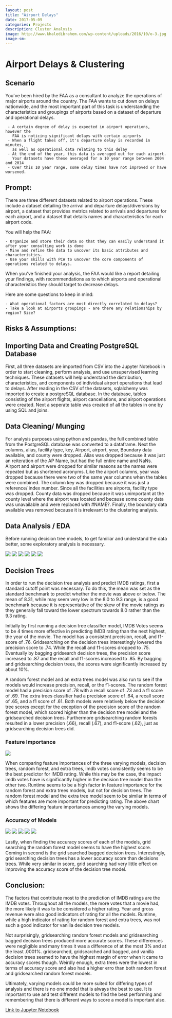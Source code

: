 ```yaml
---
layout: post
title: "Airport Delays"
date: 2017-05-09
categories: Projects
description: Cluster Analysis
image: http://www.khaledibrahem.com/wp-content/uploads/2016/10/o-3.jpg
image-sm:
---
```


# Airport Delays & Clustering

## Scenario

You've been hired by the FAA as a consultant to analyze the operations of major airports around the country. The FAA wants to cut down on delays nationwide, and the most important part of this task is understanding the characteristics and groupings of airports based on a dataset of departure and operational delays.

     - A certain degree of delay is expected in airport operations, however the 
       FAA is noticing significant delays with certain airports
     - When a flight takes off, it's departure delay is recorded in minutes, 
       as well as operational data relating to this delay
     - At the end of the year, this data is averaged out for each airport. 
       Your datasets have these averaged for a 10 year range between 2004 and 2014
     - Over this 10 year range, some delay times have not improved or have worsened.

## Prompt: 

There are three different datasets related to airport operations. These include a dataset detailing the arrival and departure delays/diversions by airport, a dataset that provides metrics related to arrivals and departures for each airport, and a dataset that details names and characteristics for each airport code.

You will help the FAA:

    - Organize and store their data so that they can easily understand it after your consulting work is done
    - Mine and refine the data to uncover its basic attributes and characteristics.
    - Use your skills with PCA to uncover the core components of operations related to delays.

When you've finished your analysis, the FAA would like a report detailing your findings, with recommendations as to which airports and operational characteristics they should target to decrease delays.

Here are some questions to keep in mind:

    - What operational factors are most directly correlated to delays?
    - Take a look at airports groupings - are there any relationships by region? Size?


## Risks & Assumptions: 


## Importing Data and Creating PostgreSQL Database

First, all three datasets are imported from CSV into the Jupyter Notebook in order to start cleaning, perform analysis, and use unsupervised learning techniques. These datasets will help understand the distribution, characteristics, and components od individual airport operations that lead to delays. After reading in the CSV of the datasets, sqlalchemy was imported to create a postgreSQL database. In the database, tables consisting of the airport flights, airport cancellations, and airport operations were created. Next a seperate table was created of all the tables in one by using SQL and joins. 

## Data Cleaning/ Munging

For analysis purposes using python and pandas, the full combined table from the PostgreSQL database was converted to a dataframe. Next the columns, alias, facility type, key, Airport, airport, year, Boundary data available, and county were dropped. Alias was dropped because it was just an reiteration of the AP Name, but had the full entire name and NaNs. Airport and airport were dropped for similar reasons as the names were repeated but as shortened acronyms. Like the airport columns, year was dropped because there were two of the same year columns when the tables were combined. The column key was dropped because it was just a reference/ index number. Since all the facilities are airports, facility type was dropped. County data was dropped because it was unimportant at the county level where the airport was located and because some county data was unavailable and were replaced with #NAME?. Finally, the boundary data available was removed because it is irrelevant to the clustering analysis.

## Data Analysis / EDA

Before running decision tree models, to get familiar and understand the data better, some exploratory analysis is necessary. 

<img src='https://github.com/AndrewJeong89/AndrewJeong89.github.io/blob/master/_posts/Images/Airport%20-%20Clustering/arrival%20vs%20departure%20cancellations.png?raw=true' >

<img src='https://github.com/AndrewJeong89/AndrewJeong89.github.io/blob/master/_posts/Images/Airport%20-%20Clustering/arrival%20can%20vs%20arrival%20div.png?raw=true' >



<img src='https://github.com/AndrewJeong89/AndrewJeong89.github.io/blob/master/_posts/Images/Airport%20-%20Clustering/dept%20can%20vs%20dept%20div.png?raw=true' >



<img src='https://github.com/AndrewJeong89/AndrewJeong89.github.io/blob/master/_posts/Images/Airport%20-%20Clustering/heatmap-%20airport.png?raw=true' >


<img src='https://github.com/AndrewJeong89/AndrewJeong89.github.io/blob/master/_posts/Images/Airport%20-%20Clustering/relationship%20matrix.png?raw=true' >

<img src='https://github.com/AndrewJeong89/AndrewJeong89.github.io/blob/master/_posts/Images/Airport%20-%20Clustering/map%20of%20locations.png?raw=true' >




## Decision Trees

In order to run the decision tree analysis and predict IMDB ratings, first a standard cutoff point was necessary. To do this, the mean was set as the standard benchmark to predict whether the movie was above or below. The mean of 8.31, while may seem very low in the 8.0 to 9.3 range, is a good benchmark because it is representative of the skew of the movie ratings as they generally fall toward the lower spectrum towards 8.0 rather than the 9.3 rating.

Initially by first running a decision tree classifier model, IMDB Votes seems to be 4 times more effective in predicting IMDB rating than the next highest, the year of the movie. The model has a consistent precision, recall, and f1-score of .76. Gridsearching on the decision trees interestingly lowered the precision score to .74. While the recall and f1-scores dropped to .75. Eventually by bagging gridsearch decision trees, the precision score increased to .87 and the recall and f1-scores increased to .85. By bagging and gridsearching decision trees, the scores were significantly increased by about 10%. 

A random forest model and an extra trees model was also run to see if the models would increase precision, recall, or the f1-scores. The random forest model had a precision score of .78 with a recall score of .73 and a f1 score of .69. The extra trees classifier had a precision score of .64, a recall score of .65, and a f1 score of .61. Both models were relatively below the decision tree scores except for the exception of the precision score of the random forest model, which scored higher than the decision tree model and the gridsearched decision trees. Furthermore gridsearching random forests resulted in a lower precision (.66), recall (.67), and f1-score (.62), just as gridsearching decision trees did.

### Feature Importance

<img src= 'https://github.com/AndrewJeong89/AndrewJeong89.github.io/blob/master/_posts/Images/Airport%20-%20Clustering/PCA%20cumulative%20variance%20exp.png?raw=true'>

When comparing feature importances of the three varying models, decision trees, random forest, and extra trees, imdb votes consistently seems to be the best predictor for IMDB rating. While this may be the case, the impact imdb votes have is significantly higher in the decision tree model than the other two. Runtime seems to be a high factor in feature importance for the random forest and extra trees models, but not for decision trees. The random forest model and the extra tree model seem to be similar in terms of which features are more important for predicting rating. The above chart shows the differing feature importances among the varying models. 

### Accuracy of Models

<img src= 'https://github.com/AndrewJeong89/AndrewJeong89.github.io/blob/master/_posts/Images/Airport%20-%20Clustering/pc1%20vs%20pc2.png?raw=true'>

<img src= 'https://github.com/AndrewJeong89/AndrewJeong89.github.io/blob/master/_posts/Images/Airport%20-%20Clustering/pc1%2C%20pc2%2C%20pc3%20outcomes.png?raw=true'>

<img src= 'https://github.com/AndrewJeong89/AndrewJeong89.github.io/blob/master/_posts/Images/Airport%20-%20Clustering/kmeans%20by%20airport.png?raw=true'>

<img src= 'https://github.com/AndrewJeong89/AndrewJeong89.github.io/blob/master/_posts/Images/Airport%20-%20Clustering/dbscan.png?raw=true'>

<img src= 'https://github.com/AndrewJeong89/AndrewJeong89.github.io/blob/master/_posts/Images/Airport%20-%20Clustering/heirarchical.png?raw=true'>



Lastly, when finding the accuracy scores of each of the models, grid searching the random forest model seems to have the highest score. Coming in second is the grid searched bagged decision trees. Interestingly, grid searching decision trees has a lower accuracy score than decisions trees. While very similar in score, grid searching had very little effect on improving the accuracy score of the decision tree model. 

## Conclusion:

The factors that contribute most to the prediction of IMDB ratings are the IMDB votes. Throughout all the models, the more votes that a movie had, the more likely it was to be considered a higher rating. Year and gross revenue were also good indicators of rating for all the models. Runtime, while a high indicator of rating for random forest and extra trees, was not such a good indicator for vanilla decision tree models. 

Not surprisingly, gridsearching random forest models and gridsearching bagged decision trees produced more accurate scores. These differences were negligible and many times it was a difference of at the most 3% and at the least .0001%. gridsearched, gridsearched and bagged, and vanilla decision trees seemed to have the highest margin of error when it came to accuracy scores though. Weirdly enough, extra trees were the lowest in terms of accuracy score and also had a higher erro than both random forest and gridsearched random forest models.

Ultimately, varying models could be more suited for differing types of analysis and there is no one model that is always the best to use. It is important to use and test different models to find the best performing and remembering that there is different ways to score a model is important also. 


[Link to Jupyter Notebook](https://github.com/AndrewJeong89/GA-DSI/blob/master/projects/projects-weekly/project-07/starter-code/project7-%20Airport%20-%20AJ.ipynb)
